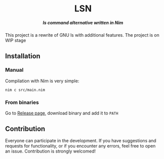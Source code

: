 <h1 align="center">LSN</h1>
<h5 align="center">ls command alternative written in Nim</h5>

This project is a rewrite of GNU ls with additional features. The project is on WIP stage

## Installation 
### Manual
Compilation with Nim is very simple:
```
nim c src/main.nim
```

### From binaries
Go to [Release page](https://github.com/lsdrfrx/lsn/releases), download binary and add it to `PATH`

## Contribution
Everyone can participate in the development. If you have suggestions and requests for functionality, or if you encounter any errors, feel free to open an issue. Contribution is strongly welcomed!
